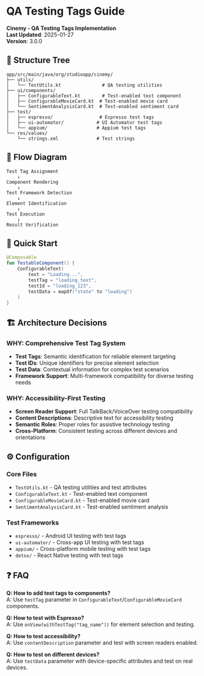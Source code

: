 # QA Testing Tags Guide

**Cinemy - QA Testing Tags Implementation**  
**Last Updated**: 2025-01-27  
**Version**: 3.0.0

## 📁 Structure Tree

```
app/src/main/java/org/studioapp/cinemy/
├── utils/
│   └── TestUtils.kt               # QA testing utilities
├── ui/components/
│   ├── ConfigurableText.kt        # Test-enabled text component
│   ├── ConfigurableMovieCard.kt  # Test-enabled movie card
│   └── SentimentAnalysisCard.kt  # Test-enabled sentiment card
├── test/
│   ├── espresso/                 # Espresso test tags
│   ├── ui-automator/            # UI Automator test tags
│   └── appium/                  # Appium test tags
└── res/values/
    └── strings.xml              # Test strings
```

## 🔄 Flow Diagram

```
Test Tag Assignment
    ↓
Component Rendering
    ↓
Test Framework Detection
    ↓
Element Identification
    ↓
Test Execution
    ↓
Result Verification
```

## 🚀 Quick Start

```kotlin
@Composable
fun TestableComponent() {
    ConfigurableText(
        text = "Loading...",
        testTag = "loading_text",
        testId = "loading_123",
        testData = mapOf("state" to "loading")
    )
}
```

## 🏗️ Architecture Decisions

### **WHY**: Comprehensive Test Tag System
- **Test Tags**: Semantic identification for reliable element targeting
- **Test IDs**: Unique identifiers for precise element selection
- **Test Data**: Contextual information for complex test scenarios
- **Framework Support**: Multi-framework compatibility for diverse testing needs

### **WHY**: Accessibility-First Testing
- **Screen Reader Support**: Full TalkBack/VoiceOver testing compatibility
- **Content Descriptions**: Descriptive text for accessibility testing
- **Semantic Roles**: Proper roles for assistive technology testing
- **Cross-Platform**: Consistent testing across different devices and orientations

## ⚙️ Configuration

### **Core Files**
- `TestUtils.kt` - QA testing utilities and test attributes
- `ConfigurableText.kt` - Test-enabled text component
- `ConfigurableMovieCard.kt` - Test-enabled movie card
- `SentimentAnalysisCard.kt` - Test-enabled sentiment analysis

### **Test Frameworks**
- `espresso/` - Android UI testing with test tags
- `ui-automator/` - Cross-app UI testing with test tags
- `appium/` - Cross-platform mobile testing with test tags
- `detox/` - React Native testing with test tags

## ❓ FAQ

**Q: How to add test tags to components?**  
A: Use `testTag` parameter in `ConfigurableText`/`ConfigurableMovieCard` components.

**Q: How to test with Espresso?**  
A: Use `onView(withTestTag("tag_name"))` for element selection and testing.

**Q: How to test accessibility?**  
A: Use `contentDescription` parameter and test with screen readers enabled.

**Q: How to test on different devices?**  
A: Use `testData` parameter with device-specific attributes and test on real devices.
